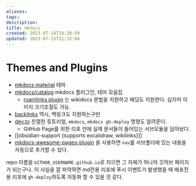 ```yaml
---
aliases: 
tags: 
description:
title: mkdocs
created: 2023-07-14T10:20:59
updated: 2023-07-15T21:33:04
---
```


# Themes and Plugins

- [mkdocs material](https://github.com/squidfunk/mkdocs-material) 테마
- [mkdocs/catalog](https://github.com/mkdocs/catalog) mkdocs 플러그인, 테마 모음집
  - [roamlinks plugin](https://github.com/Jackiexiao/mkdocs-roamlinks-plugin) 는 wikidocs 문법을 지원하고 헤딩도 지원한다. 심지어 이미지 크기조절도 가능.
- [backlinks](https://pypi.org/project/mkdocs-backlinks/) 역시, 백링크도 지원하는구만
- [dev.to](https://dev.to/ar2pi/publish-your-markdown-docs-on-github-pages-6pe) 친절한 튜토리얼, `mkdocs`, `mkdocs gh-deploy` 명령도 알려준다.
  - GitHub Page를 위한 리포 안에 실제 문서들이 들어있는 서브모듈을 담아놨다.
- [[obsidian-support {supports excalidraw, wikilinks}]]
- [mkdocs-awesome-pages-plugin](https://github.com/lukasgeiter/mkdocs-awesome-pages-plugin#combine-custom-navigation--file-structure) 을 사용하면 `nav`를 서브폴더에 있는 내용을 자동으로 추가할 수 있다.

repo 이름을 `GITHUB_USERNAME.github.io`로 지으면 그 자체가 하나의 깃허브 페이지가 되는구나. 이 사실을 잘 파악하면 md전용 리포에 푸시 이벤트가 발생했을 때 배포전용 리포에 `gh-deploy`하도록 자동화 할 수 있을 것 같다.
